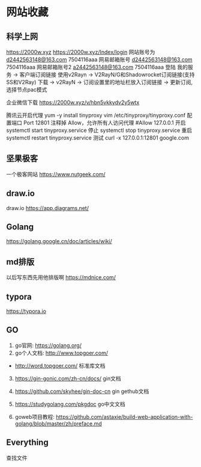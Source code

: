# 网站收藏
 ##  科学上网
   https://2000w.xyz
   https://2000w.xyz/Index/login
   网站账号为 d2442563148@163.com  7504116aaa 
   网易邮箱账号 d2442563148@163.com  7504116aaa
   网易邮箱账号2 a2442563148@163.com  7504116aaa
   登陆 我的服务 → 客户端订阅链接 使用v2Rayn → V2RayN/G和Shadowrocket订阅链接(支持SS和V2Ray)
   下载 → v2RayN → 订阅设置里的地址栏放入订阅链接 → 更新订阅,选择节点pac模式



   企业微信下载
   https://2000w.xyz/v/hbn5vkkydv2y5wtx


   腾讯云开启代理
   yum -y install tinyproxy
   vim /etc/tinyproxy/tinyproxy.conf
   配置端口 Port 12801
   注释掉 Allow，允许所有人访问代理 #Allow 127.0.0.1
   开启 systemctl start tinyproxy.service
   停止 systemctl stop tinyproxy.service
   重启 systemctl restart tinyproxy.service
   测试 curl -x 127.0.0.1:12801 google.com

## 坚果极客   
   一个极客网站
   https://www.nutgeek.com/
   
## draw.io   
   draw.io
   https://app.diagrams.net/
   
## Golang   
   https://golang.google.cn/doc/articles/wiki/
   
## md排版
   以后写东西先用他排版啊
   https://mdnice.com/

## typora
https://typora.io

 ##  GO
 1. go官网: https://golang.org/
 2. go个人文档: http://www.topgoer.com/
  - http://word.topgoer.com/ 标准库文档
 3. https://gin-gonic.com/zh-cn/docs/ gin文档
 4. https://github.com/skyhee/gin-doc-cn gin gethub文档
 5. https://studygolang.com/pkgdoc go中文文档
  
 6. goweb项目教程: https://github.com/astaxie/build-web-application-with-golang/blob/master/zh/preface.md
 ##  Everything
   查找文件

 




    




